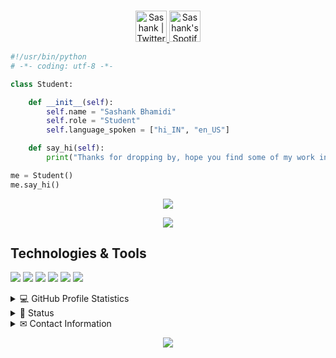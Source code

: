 <p align="center">
<br/>
<a href="https://twitter.com/Sashank_xP">
  <img alt="Sashank | Twitter" width="50px" src="https://user-images.githubusercontent.com/43545812/144034996-602b144a-16e1-41cc-99e7-c6040b20dcaf.png"/>
<a href="https://open.spotify.com/user/31vqatrwmz74iax3f4iubksmsubq">
  <img alt="Sashank's Spotify" width="50px" src="https://user-images.githubusercontent.com/43545812/144035120-1ad5169b-91c7-4078-bef9-6a82c733f373.png" />
</a>
<br>

</p>

```python
#!/usr/bin/python
# -*- coding: utf-8 -*-

class Student:

    def __init__(self):
        self.name = "Sashank Bhamidi"
        self.role = "Student"
        self.language_spoken = ["hi_IN", "en_US"]

    def say_hi(self):
        print("Thanks for dropping by, hope you find some of my work interesting.")

me = Student()
me.say_hi()
```

<p align="center">
  <a href="https://isashank.vercel.app/api/now-playing?open">
    <img src="https://isashank.vercel.app/api/now-playing">
  </a>
</p>

<p align="center">
  <img src="https://isashank.vercel.app/api/top-played">
</p>




## Technologies & Tools

![](https://img.shields.io/badge/OS-Linux-informational?style=flat&logo=linux&logoColor=white&color=6aa6f8)
![](https://img.shields.io/badge/Editor-VS_Code-informational?style=flat&logo=visual-studio-code&logoColor=white&color=6aa6f8)
![](https://img.shields.io/badge/Code-Python-informational?style=flat&logo=python&logoColor=white&color=6aa6f8)
![](https://img.shields.io/badge/Code-JavaScript-informational?style=flat&logo=javascript&logoColor=white&color=6aa6f8)
![](https://img.shields.io/badge/Tools-PostgreSQL-informational?style=flat&logo=postgresql&logoColor=white&color=6aa6f8)
![](https://img.shields.io/badge/Tools-Docker-informational?style=flat&logo=docker&logoColor=white&color=6aa6f8)

<details> 
  <summary>💻 GitHub Profile Statistics</summary>
  <br/>
    <img alt="iSashank's Github Stats" src="https://denvercoder1-github-readme-stats.vercel.app/api/?username=iSashank&show_icons=true&count_private=true&theme=react&hide_border=true&bg_color=1F222E&title_color=F85D7F&icon_color=F8D866" height="192px"/></a>
  <img alt="iSashank's Top Languages" src="https://github-readme-stats.vercel.app/api/top-langs/?username=iSashank&langs_count=8&layout=compact&theme=react&hide_border=true&bg_color=1F222E&title_color=F85D7F&icon_color=F8D866&hide=Jupyter%20Notebook" height="192px"/></a>
  <br/>
  <b>Note:</b> Top languages is only a metric of the languages my public code consists of and doesn't reflect experience or skill level.
</details>


<details> 
  <summary>📄 Status</summary>
    <br>
    <br>
    <a href="https://discord.com/users/295216225636581377"><img alt="Discord Status" src="https://lanyard.cnrad.dev/api/295216225636581377"></a>
    <br>
    <br>
</details>

<details>
  <summary>✉ Contact Information </summary>
    <table>
    <tr><th colspan="2"><b>Contact Me</b></th></tr>
    <tr><td><b>E-Mail</b></td><td><b><a href="mailto:sashankbhamidi@gmail.com">sashankbhamidi@gmail.com</a></b></td></tr>
    <tr><td><b>Discord</b></td><td><b><a href="https://discord.com/users/295216225636581377">Sashank#6969</a></b></td></tr>
    </table>
    </div>
</details>


<p align="center">
  <img src="https://capsule-render.vercel.app/api?type=waving&color=gradient&height=60&section=footer"/>
</p>
